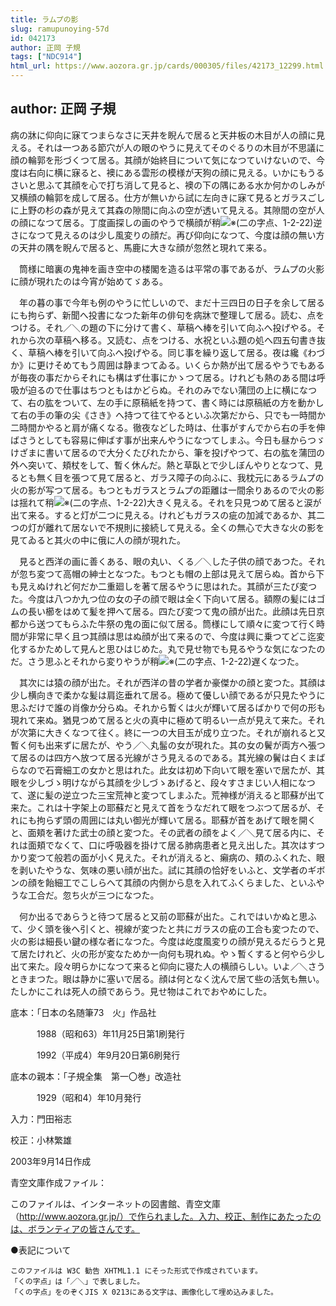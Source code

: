 ```yaml
---
title: ラムプの影
slug: ramupunoying-57d
id: 042173
author: 正岡 子規
tags: ["NDC914"]
html_url: https://www.aozora.gr.jp/cards/000305/files/42173_12299.html
---
```


## author: 正岡 子規

病の牀に仰向に寐てつまらなさに天井を睨んで居ると天井板の木目が人の顔に見える。それは一つある節穴が人の眼のやうに見えてそのぐるりの木目が不思議に顔の輪郭を形づくつて居る。其顔が始終目について気になつていけないので、今度は右向に横に寐ると、襖にある雲形の模様が天狗の顔に見える。いかにもうるさいと思ふて其顔を心で打ち消して見ると、襖の下の隅にある水か何かのしみが又横顔の輪郭を成して居る。仕方が無いから試に左向きに寐て見るとガラスごしに上野の杉の森が見えて其森の隙間に向ふの空が透いて見える。其隙間の空が人の顔になつて居る。丁度画探しの画のやうで横顔が稍![※(二の字点、1-2-22)](https://www.aozora.gr.jp/cards/000305/files/../../../gaiji/1-02/1-02-22.png)逆さになつて見えるのは少し風変りの顔だ。再び仰向になつて、今度は顔の無い方の天井の隅を睨んで居ると、馬鹿に大きな顔が忽然と現れて来る。

　筒様に暗裏の鬼神を画き空中の楼閣を造るは平常の事であるが、ラムプの火影に顔が現れたのは今宵が始めてゞある。

　年の暮の事で今年も例のやうに忙しいので、まだ十三四日の日子を余して居るにも拘らず、新聞へ投書になつた新年の俳句を病牀で整理して居る。読む、点をつける。それ／＼の題の下に分けて書く、草稿へ棒を引いて向ふへ投げやる。それから次の草稿へ移る。又読む、点をつける、水祝といふ題の処へ四五句書き抜く、草稿へ棒を引いて向ふへ投げやる。同じ事を繰り返して居る。夜は纔《わづか》に更けそめてもう周囲は静まつてゐる。いくらか熱が出て居るやうでもあるが毎夜の事だからそれにも構はず仕事にかゝつて居る。けれども熱のある間は呼吸が迫るので仕事はちつともはかどらぬ。それのみでない蒲団の上に横になつて、右の肱をついて、左の手に原稿紙を持つて、書く時には原稿紙の方を動かして右の手の筆の尖《さき》へ持つて往てやるといふ次第だから、只でも一時間か二時間かやると肩が痛くなる。徹夜などした時は、仕事がすんでから右の手を伸ばさうとしても容易に伸ばす事が出来んやうになつてしまふ。今日も昼からつゞけざまに書いて居るので大分くたびれたから、筆を投げやつて、右の肱を蒲団の外へ突いて、頬杖をして、暫く休んだ。熱と草臥とで少しぼんやりとなつて、見るとも無く目を張つて見て居ると、ガラス障子の向ふに、我枕元にあるラムプの火の影が写つて居る。もつともガラスとラムプの距離は一間余りあるので火の影は揺れて稍![※(二の字点、1-2-22)](https://www.aozora.gr.jp/cards/000305/files/../../../gaiji/1-02/1-02-22.png)大きく見える。それを只見つめて居ると涙が出て来る。すると灯が二つに見える。けれどもガラスの疵の加減であるか、其二つの灯が離れて居ないで不規則に接続して見える。全くの無心で大きな火の影を見てゐると其火の中に俄に人の顔が現れた。

　見ると西洋の画に善くある、眼の丸い、くる／＼した子供の顔であつた。それが忽ち変つて高帽の紳士となつた。もつとも帽の上部は見えて居らぬ。首から下も見えぬけれど何だか二重廻しを著て居るやうに思はれた。其顔が三たび変つた。今度は八つか九つ位の女の子の顔で眼は全く下向いて居る。額際の髪にはゴムの長い櫛をはめて髪を押へて居る。四たび変つて鬼の顔が出た。此顔は先日京都から送つてもらふた牛祭の鬼の面に似て居る。筒様にして順々に変つて行く時間が非常に早く且つ其顔は思はぬ顔が出て来るので、今度は興に乗つてどこ迄変化するかためして見んと思ひはじめた。丸で見せ物でも見るやうな気になつたのだ。さう思ふとそれから変りやうが稍![※(二の字点、1-2-22)](https://www.aozora.gr.jp/cards/000305/files/../../../gaiji/1-02/1-02-22.png)遅くなつた。

　其次には猿の顔が出た。それが西洋の昔の学者か豪傑かの顔と変つた。其顔は少し横向きで柔かな髪は肩迄垂れて居る。極めて優しい顔であるが只見たやうに思ふだけで誰の肖像か分らぬ。それから暫くは火が輝いて居るばかりで何の形も現れて来ぬ。猶見つめて居ると火の真中に極めて明るい一点が見えて来た。それが次第に大きくなつて往く。終に一つの大目玉が成り立つた。それが崩れると又暫く何も出来ずに居たが、やう／＼丸髷の女が現れた。其の女の鬢が両方へ張つて居るのは四方へ放つて居る光線がさう見えるのである。其光線の鬢は白くまばらなので石膏細工の女かと思はれた。此女は初め下向いて眼を塞いで居たが、其眼を少しづゝ明けながら其顔を少しづゝあげると、段々すさまじい人相になつて、遂に髪の逆立つた三宝荒神と変つてしまふた。荒神様が消えると耶蘇が出て来た。これは十字架上の耶蘇だと見えて首をうなだれて眼をつぶつて居るが、それにも拘らず頭の周囲には丸い御光が輝いて居る。耶蘇が首をあげて眼を開くと、面頬を著けた武士の顔と変つた。その武者の顔をよく／＼見て居る内に、それは面頬でなくて、口に呼吸器を掛けて居る肺病患者と見え出した。其次はすつかり変つて般若の面が小く見えた。それが消えると、癩病の、頬のふくれた、眼を剥いたやうな、気味の悪い顔が出た。試に其顔の恰好をいふと、文学者のギボンの顔を飴細工でこしらへて其顔の内側から息を入れてふくらました、といふやうな工合だ。忽ち火が三つになつた。

　何か出るであらうと待つて居ると又前の耶蘇が出た。これではいかぬと思ふて、少く頭を後へ引くと、視線が変つたと共にガラスの疵の工合も変つたので、火の影は細長い鍵の様な者になつた。今度は屹度風変りの顔が見えるだらうと見て居たけれど、火の形が変なためか一向何も現れぬ。やゝ暫くすると何やら少し出て来た。段々明らかになつて来ると仰向に寝た人の横顔らしい。いよ／＼さうときまつた。眼は静かに塞いで居る。顔は何となく沈んで居て些の活気も無い。たしかにこれは死人の顔であらう。見せ物はこれでおやめにした。













底本：「日本の名随筆73　火」作品社


　　　1988（昭和63）年11月25日第1刷発行

　　　1992（平成4）年9月20日第6刷発行

底本の親本：「子規全集　第一〇巻」改造社

　　　1929（昭和4）年10月発行

入力：門田裕志

校正：小林繁雄

2003年9月14日作成

青空文庫作成ファイル：

このファイルは、インターネットの図書館、青空文庫（http://www.aozora.gr.jp/）で作られました。入力、校正、制作にあたったのは、ボランティアの皆さんです。











●表記について


	このファイルは W3C 勧告 XHTML1.1 にそった形式で作成されています。
	「くの字点」は「／＼」で表しました。
	「くの字点」をのぞくJIS X 0213にある文字は、画像化して埋め込みました。